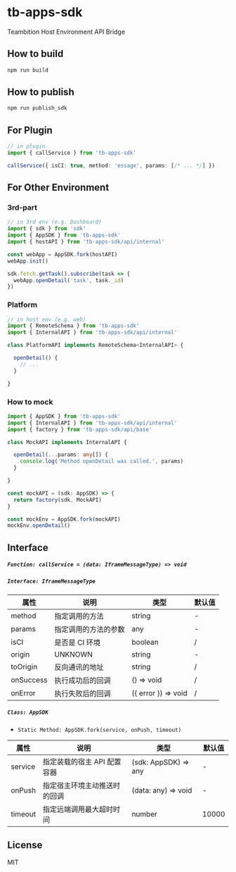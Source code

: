 # tb-apps-sdk

Teambition Host Environment API Bridge

## How to build

```js
npm run build
```

## How to publish
```js
npm run publish_sdk
```

## For Plugin

```ts
// in plugin
import { callService } from 'tb-apps-sdk'

callService({ isCI: true, method: 'essage', params: [/* ... */] })
```

## For Other Environment

### 3rd-part

```ts
// in 3rd env (e.g. Dashboard)
import { sdk } from 'sdk'
import { AppSDK } from 'tb-apps-sdk'
import { hostAPI } from 'tb-apps-sdk/api/internal'

const webApp = AppSDK.fork(hostAPI)
webApp.init()

sdk.fetch.getTask().subscribe(task => {
  webApp.openDetail('task', task._id)
})
```

### Platform

```ts
// in host env (e.g. web)
import { RemoteSchema } from 'tb-apps-sdk'
import { InternalAPI } from 'tb-apps-sdk/api/internal'

class PlatformAPI implements RemoteSchema<InternalAPI> {

  openDetail() {
    // ...
  }

}
```

### How to mock

```ts
import { AppSDK } from 'tb-apps-sdk'
import { InternalAPI } from 'tb-apps-sdk/api/internal'
import { factory } from 'tb-apps-sdk/api/base'

class MockAPI implements InternalAPI {

  openDetail(...params: any[]) {
    console.log('Method openDetail was called.', params)
  }

}

const mockAPI = (sdk: AppSDK) => {
  return factory(sdk, MockAPI)
}

const mockEnv = AppSDK.fork(mockAPI)
mockEnv.openDetail()
```

## Interface
##### `Function: callService = (data: IframeMessageType) => void`

##### `Interface: IframeMessageType`

| 属性 | 说明 | 类型 | 默认值 |
| - | - | - | - |
| method | 指定调用的方法 | string | - |
| params | 指定调用的方法的参数 | any | - |
| isCI | 是否是 CI 环境 | boolean | / |
| origin | UNKNOWN | string | - |
| toOrigin | 反向通讯的地址 | string | / |
| onSuccess | 执行成功后的回调 | () => void | / |
| onError | 执行失败后的回调 | ({ error }) => void | / |

##### `Class: AppSDK`

- ```Static Method: AppSDK.fork(service, onPush, timeout)```

| 属性 | 说明 | 类型 | 默认值 |
| - | - | - | - |
| service | 指定装载的宿主 API 配置容器 | (sdk: AppSDK) => any | - |
| onPush | 指定宿主环境主动推送时的回调 | (data: any) => void | - |
| timeout | 指定远端调用最大超时时间 | number | 10000 |


## License
MIT

